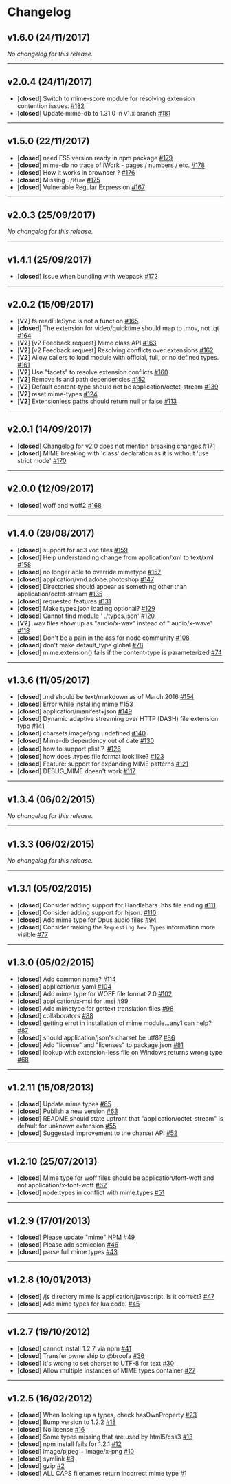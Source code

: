 # Changelog

## v1.6.0 (24/11/2017)

*No changelog for this release.*

---

## v2.0.4 (24/11/2017)

- [**closed**] Switch to mime-score module for resolving extension contention
  issues. [#182](https://github.com/broofa/node-mime/issues/182)
- [**closed**] Update mime-db to 1.31.0 in v1.x
  branch [#181](https://github.com/broofa/node-mime/issues/181)

---

## v1.5.0 (22/11/2017)

- [**closed**] need ES5 version ready in npm
  package [#179](https://github.com/broofa/node-mime/issues/179)
- [**closed**] mime-db no trace of iWork - pages / numbers /
  etc. [#178](https://github.com/broofa/node-mime/issues/178)
- [**closed**] How it works in brownser ? [#176](https://github.com/broofa/node-mime/issues/176)
- [**closed**] Missing `./Mime` [#175](https://github.com/broofa/node-mime/issues/175)
- [**closed**] Vulnerable Regular Expression [#167](https://github.com/broofa/node-mime/issues/167)

---

## v2.0.3 (25/09/2017)

*No changelog for this release.*

---

## v1.4.1 (25/09/2017)

- [**closed**] Issue when bundling with
  webpack [#172](https://github.com/broofa/node-mime/issues/172)

---

## v2.0.2 (15/09/2017)

- [**V2**] fs.readFileSync is not a function [#165](https://github.com/broofa/node-mime/issues/165)
- [**closed**] The extension for video/quicktime should map to .mov, not
  .qt [#164](https://github.com/broofa/node-mime/issues/164)
- [**V2**] [v2 Feedback request] Mime class
  API [#163](https://github.com/broofa/node-mime/issues/163)
- [**V2**] [v2 Feedback request] Resolving conflicts over
  extensions [#162](https://github.com/broofa/node-mime/issues/162)
- [**V2**] Allow callers to load module with official, full, or no defined
  types.  [#161](https://github.com/broofa/node-mime/issues/161)
- [**V2**] Use "facets" to resolve extension
  conflicts [#160](https://github.com/broofa/node-mime/issues/160)
- [**V2**] Remove fs and path dependencies [#152](https://github.com/broofa/node-mime/issues/152)
- [**V2**] Default content-type should not be
  application/octet-stream [#139](https://github.com/broofa/node-mime/issues/139)
- [**V2**] reset mime-types [#124](https://github.com/broofa/node-mime/issues/124)
- [**V2**] Extensionless paths should return null or
  false [#113](https://github.com/broofa/node-mime/issues/113)

---

## v2.0.1 (14/09/2017)

- [**closed**] Changelog for v2.0 does not mention breaking
  changes [#171](https://github.com/broofa/node-mime/issues/171)
- [**closed**] MIME breaking with 'class' declaration as it is without 'use strict
  mode' [#170](https://github.com/broofa/node-mime/issues/170)

---

## v2.0.0 (12/09/2017)

- [**closed**] woff and woff2 [#168](https://github.com/broofa/node-mime/issues/168)

---

## v1.4.0 (28/08/2017)

- [**closed**] support for ac3 voc files [#159](https://github.com/broofa/node-mime/issues/159)
- [**closed**] Help understanding change from application/xml to
  text/xml [#158](https://github.com/broofa/node-mime/issues/158)
- [**closed**] no longer able to override
  mimetype [#157](https://github.com/broofa/node-mime/issues/157)
- [**closed**]
  application/vnd.adobe.photoshop [#147](https://github.com/broofa/node-mime/issues/147)
- [**closed**] Directories should appear as something other than
  application/octet-stream [#135](https://github.com/broofa/node-mime/issues/135)
- [**closed**] requested features [#131](https://github.com/broofa/node-mime/issues/131)
- [**closed**] Make types.json loading
  optional? [#129](https://github.com/broofa/node-mime/issues/129)
- [**closed**] Cannot find module '
  ./types.json' [#120](https://github.com/broofa/node-mime/issues/120)
- [**V2**] .wav files show up as "audio/x-wav" instead of "
  audio/x-wave" [#118](https://github.com/broofa/node-mime/issues/118)
- [**closed**] Don't be a pain in the ass for node
  community [#108](https://github.com/broofa/node-mime/issues/108)
- [**closed**] don't make default_type global [#78](https://github.com/broofa/node-mime/issues/78)
- [**closed**] mime.extension() fails if the content-type is
  parameterized [#74](https://github.com/broofa/node-mime/issues/74)

---

## v1.3.6 (11/05/2017)

- [**closed**] .md should be text/markdown as of March
  2016 [#154](https://github.com/broofa/node-mime/issues/154)
- [**closed**] Error while installing mime [#153](https://github.com/broofa/node-mime/issues/153)
- [**closed**] application/manifest+json [#149](https://github.com/broofa/node-mime/issues/149)
- [**closed**] Dynamic adaptive streaming over HTTP (DASH) file extension
  typo [#141](https://github.com/broofa/node-mime/issues/141)
- [**closed**] charsets image/png undefined [#140](https://github.com/broofa/node-mime/issues/140)
- [**closed**] Mime-db dependency out of date [#130](https://github.com/broofa/node-mime/issues/130)
- [**closed**] how to support plist？ [#126](https://github.com/broofa/node-mime/issues/126)
- [**closed**] how does .types file format look
  like? [#123](https://github.com/broofa/node-mime/issues/123)
- [**closed**] Feature: support for expanding MIME
  patterns [#121](https://github.com/broofa/node-mime/issues/121)
- [**closed**] DEBUG_MIME doesn't work [#117](https://github.com/broofa/node-mime/issues/117)

---

## v1.3.4 (06/02/2015)

*No changelog for this release.*

---

## v1.3.3 (06/02/2015)

*No changelog for this release.*

---

## v1.3.1 (05/02/2015)

- [**closed**] Consider adding support for Handlebars .hbs file
  ending [#111](https://github.com/broofa/node-mime/issues/111)
- [**closed**] Consider adding support for
  hjson. [#110](https://github.com/broofa/node-mime/issues/110)
- [**closed**] Add mime type for Opus audio
  files [#94](https://github.com/broofa/node-mime/issues/94)
- [**closed**] Consider making the `Requesting New Types` information more
  visible [#77](https://github.com/broofa/node-mime/issues/77)

---

## v1.3.0 (05/02/2015)

- [**closed**] Add common name? [#114](https://github.com/broofa/node-mime/issues/114)
- [**closed**] application/x-yaml [#104](https://github.com/broofa/node-mime/issues/104)
- [**closed**] Add mime type for WOFF file format
  2.0 [#102](https://github.com/broofa/node-mime/issues/102)
- [**closed**] application/x-msi for .msi [#99](https://github.com/broofa/node-mime/issues/99)
- [**closed**] Add mimetype for gettext translation
  files [#98](https://github.com/broofa/node-mime/issues/98)
- [**closed**] collaborators [#88](https://github.com/broofa/node-mime/issues/88)
- [**closed**] getting errot in installation of mime module...any1 can
  help? [#87](https://github.com/broofa/node-mime/issues/87)
- [**closed**] should application/json's charset be
  utf8? [#86](https://github.com/broofa/node-mime/issues/86)
- [**closed**] Add "license" and "licenses" to
  package.json [#81](https://github.com/broofa/node-mime/issues/81)
- [**closed**] lookup with extension-less file on Windows returns wrong
  type [#68](https://github.com/broofa/node-mime/issues/68)

---

## v1.2.11 (15/08/2013)

- [**closed**] Update mime.types [#65](https://github.com/broofa/node-mime/issues/65)
- [**closed**] Publish a new version [#63](https://github.com/broofa/node-mime/issues/63)
- [**closed**] README should state upfront that "application/octet-stream" is default for unknown
  extension [#55](https://github.com/broofa/node-mime/issues/55)
- [**closed**] Suggested improvement to the charset
  API [#52](https://github.com/broofa/node-mime/issues/52)

---

## v1.2.10 (25/07/2013)

- [**closed**] Mime type for woff files should be application/font-woff and not
  application/x-font-woff [#62](https://github.com/broofa/node-mime/issues/62)
- [**closed**] node.types in conflict with
  mime.types [#51](https://github.com/broofa/node-mime/issues/51)

---

## v1.2.9 (17/01/2013)

- [**closed**] Please update "mime" NPM [#49](https://github.com/broofa/node-mime/issues/49)
- [**closed**] Please add semicolon [#46](https://github.com/broofa/node-mime/issues/46)
- [**closed**] parse full mime types [#43](https://github.com/broofa/node-mime/issues/43)

---

## v1.2.8 (10/01/2013)

- [**closed**] /js directory mime is application/javascript. Is it
  correct? [#47](https://github.com/broofa/node-mime/issues/47)
- [**closed**] Add mime types for lua code. [#45](https://github.com/broofa/node-mime/issues/45)

---

## v1.2.7 (19/10/2012)

- [**closed**] cannot install 1.2.7 via npm [#41](https://github.com/broofa/node-mime/issues/41)
- [**closed**] Transfer ownership to @broofa [#36](https://github.com/broofa/node-mime/issues/36)
- [**closed**] it's wrong to set charset to UTF-8 for
  text [#30](https://github.com/broofa/node-mime/issues/30)
- [**closed**] Allow multiple instances of MIME types
  container [#27](https://github.com/broofa/node-mime/issues/27)

---

## v1.2.5 (16/02/2012)

- [**closed**] When looking up a types, check
  hasOwnProperty [#23](https://github.com/broofa/node-mime/issues/23)
- [**closed**] Bump version to 1.2.2 [#18](https://github.com/broofa/node-mime/issues/18)
- [**closed**] No license [#16](https://github.com/broofa/node-mime/issues/16)
- [**closed**] Some types missing that are used by
  html5/css3 [#13](https://github.com/broofa/node-mime/issues/13)
- [**closed**] npm install fails for 1.2.1 [#12](https://github.com/broofa/node-mime/issues/12)
- [**closed**] image/pjpeg + image/x-png [#10](https://github.com/broofa/node-mime/issues/10)
- [**closed**] symlink [#8](https://github.com/broofa/node-mime/issues/8)
- [**closed**] gzip [#2](https://github.com/broofa/node-mime/issues/2)
- [**closed**] ALL CAPS filenames return incorrect mime
  type [#1](https://github.com/broofa/node-mime/issues/1)
